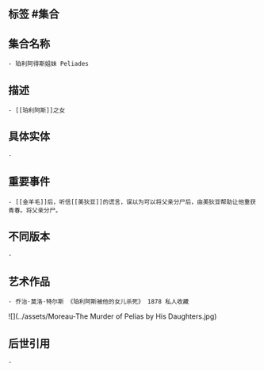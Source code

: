 ## 标签  #集合
## 集合名称
	- 珀利阿得斯姐妹 Peliades
## 描述
	- [[珀利阿斯]]之女
## 具体实体
	-
## 重要事件
	- [[金羊毛]]后，听信[[美狄亚]]的谎言，误以为可以将父亲分尸后，由美狄亚帮助让他重获青春。将父亲分尸。
## 不同版本
	-
## 艺术作品
	- 乔治·莫洛·特尔斯 《珀利阿斯被他的女儿杀死》 1878 私人收藏
 ![](../assets/Moreau-The Murder of Pelias by His Daughters.jpg)
## 后世引用
	-

